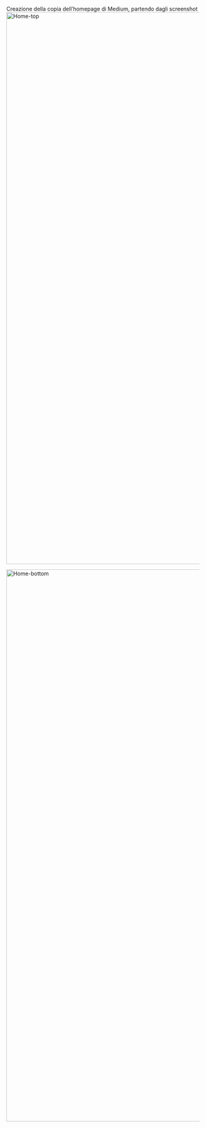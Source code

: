 Creazione della copia dell’homepage di Medium, partendo dagli screenshot
<img width="1440" alt="Home-top" src="https://github.com/fatnaelbassraoui/medium-home-/assets/101737847/6a84ca77-2fd2-4e5f-8b0e-7d20aa08049e">

<img width="1440" alt="Home-bottom" src="https://github.com/fatnaelbassraoui/medium-home-/assets/101737847/c752d1fc-9c7e-4ab4-ad71-5aaa394674e9">

